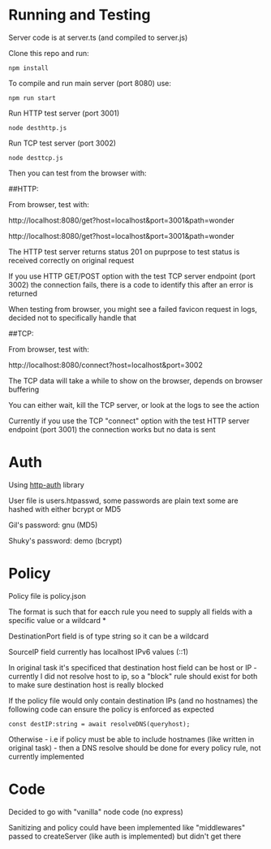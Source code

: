 # Running and Testing

Server code is at server.ts (and compiled to server.js)

Clone this repo and run:
```
npm install
```

To compile and run main server (port 8080) use:

```
npm run start
```

Run HTTP test server (port 3001)
```
node desthttp.js
```

Run TCP test server (port 3002)
```
node desttcp.js
```
Then you can test from the browser with:

##HTTP:

From browser, test with:

http://localhost:8080/get?host=localhost&port=3001&path=wonder

http://localhost:8080/get?host=localhost&port=3001&path=wonder

The HTTP test server returns status 201 on puprpose to test status is received correctly on original request

If you use HTTP GET/POST option with the test TCP server endpoint (port 3002) the connection fails, there is a code to identify this after an error is returned

When testing from browser, you might see a failed favicon request in logs, decided not to specifically handle that

##TCP:

From browser, test with:

http://localhost:8080/connect?host=localhost&port=3002

The TCP data will take a while to show on the browser, depends on browser buffering

You can either wait, kill the TCP server, or look at the logs to see the action

Currently if you use the TCP "connect" option with the test HTTP server endpoint (port 3001) the connection works but no data is sent


# Auth
Using [http-auth](https://github.com/http-auth/http-auth) library

User file is users.htpasswd, some passwords are plain text some are hashed with either bcrypt or MD5

Gil's password: gnu (MD5)

Shuky's password: demo (bcrypt)

# Policy
Policy file is policy.json

The format is such that for eacch rule you need to supply all fields with a specific value or a wildcard *

DestinationPort field is of type string so it can be a wildcard

SourceIP field currently has localhost IPv6 values (::1)

In original task it's specificed that destination host field can be host or IP - currently I did not resolve host to ip, so a "block" rule should exist for both to make sure destination host is really blocked

If the policy file would only contain destination IPs (and no hostnames) the following code can ensure the policy is enforced as expected
```
const destIP:string = await resolveDNS(queryhost);
```
Otherwise - i.e if policy must be able to include hostnames (like written in original task) - then a DNS resolve should be done for every policy rule, not currently implemented

# Code
Decided to go with "vanilla" node code (no express)

Sanitizing and policy could have been implemented like "middlewares" passed to createServer (like auth is implemented) but didn't get there
